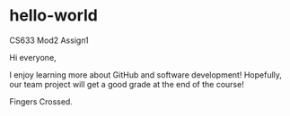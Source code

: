 # hello-world
CS633 Mod2 Assign1

Hi everyone,

I enjoy learning more about GitHub and software development!
Hopefully, our team project will get a good grade at the end of the course!

Fingers Crossed.
